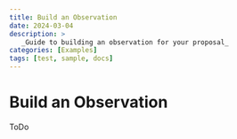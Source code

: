 ```yaml
---
title: Build an Observation
date: 2024-03-04
description: >
   _Guide to building an observation for your proposal_
categories: [Examples]
tags: [test, sample, docs]
---
```


# Build an Observation

ToDo